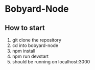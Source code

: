 # Bobyard-Node
## How to start

1. git clone the repository
2. cd into bobyard-node
3. npm install
4. npm run devstart
5. should be running on localhost:3000
